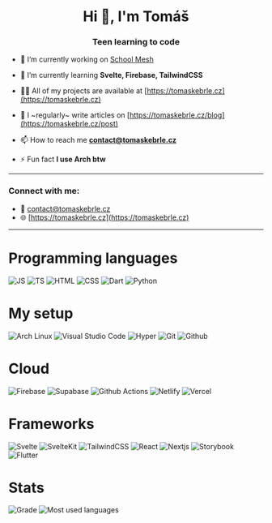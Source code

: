 <h1 align="center">Hi 👋, I'm Tomáš</h1>
<h3 align="center">Teen learning to code</h3>

- 🔭 I’m currently working on [School Mesh](https://schoolmeshapp.com)

- 🌱 I’m currently learning **Svelte, Firebase, TailwindCSS**

- 👨‍💻 All of my projects are available at [https://tomaskebrle.cz](https://tomaskebrle.cz)

- 📝 I ~regularly~ write articles on [https://tomaskebrle.cz/blog](https://tomaskebrle.cz/post)

- 📫 How to reach me **contact@tomaskebrle.cz**

- ⚡ Fun fact **I use Arch btw**

---

<h3 align="left">Connect with me:</h3>

- 📧 contact@tomaskebrle.cz
- 🌐 [https://tomaskebrle.cz](https://tomaskebrle.cz)

---

# Programming languages

![JS](https://img.shields.io/badge/JavaScript-323330?style=for-the-badge&logo=javascript&logoColor=F7DF1E)
![TS](https://img.shields.io/badge/TypeScript-007ACC?style=for-the-badge&logo=typescript&logoColor=white)
![HTML](https://img.shields.io/badge/HTML5-E34F26?style=for-the-badge&logo=html5&logoColor=white)
![CSS](https://img.shields.io/badge/CSS3-1572B6?style=for-the-badge&logo=css3&logoColor=white)
![Dart](https://img.shields.io/badge/Dart-0175C2?style=for-the-badge&logo=dart&logoColor=white)
![Python](https://img.shields.io/badge/Python-FFD43B?style=for-the-badge&logo=python&logoColor=blue)


# My setup

![Arch Linux](https://img.shields.io/badge/Arch_Linux-1793D1?style=for-the-badge&logo=arch-linux&logoColor=white)
![Visual Studio Code](https://img.shields.io/badge/VS_Code-0078D4?style=for-the-badge&logo=visual%20studio%20code&logoColor=white)
![Hyper](https://img.shields.io/badge/Hyper-000000?style=for-the-badge&logo=hyper&logoColor=white)
![Git](https://img.shields.io/badge/GIT-E44C30?style=for-the-badge&logo=git&logoColor=white)
![Github](https://img.shields.io/badge/GitHub-100000?style=for-the-badge&logo=github&logoColor=white)

# Cloud

![Firebase](https://img.shields.io/badge/firebase-ffca28?style=for-the-badge&logo=firebase&logoColor=black)
![Supabase](https://img.shields.io/badge/Supabase-181818?style=for-the-badge&logo=supabase&logoColor=white)
![Github Actions](https://img.shields.io/badge/GitHub_Actions-2088FF?style=for-the-badge&logo=github-actions&logoColor=white)
![Netlify](https://img.shields.io/badge/Netlify-00C7B7?style=for-the-badge&logo=netlify&logoColor=white)
![Vercel](https://img.shields.io/badge/Vercel-000000?style=for-the-badge&logo=vercel&logoColor=white)

# Frameworks

![Svelte](https://img.shields.io/badge/Svelte-4A4A55?style=for-the-badge&logo=svelte&logoColor=FF3E00)
![SvelteKit](https://img.shields.io/badge/SvelteKit-FF3E00?style=for-the-badge&logo=svelte&logoColor=FFFFFF)
![TailwindCSS](https://img.shields.io/badge/Tailwind_CSS-38B2AC?style=for-the-badge&logo=tailwind-css&logoColor=white)
![React](https://img.shields.io/badge/React-20232A?style=for-the-badge&logo=react&logoColor=61DAFB)
![Nextjs](https://img.shields.io/badge/next.js-000000?style=for-the-badge&logo=nextdotjs&logoColor=white)
![Storybook](https://img.shields.io/badge/storybook-FF4785?style=for-the-badge&logo=storybook&logoColor=white)
![Flutter](https://img.shields.io/badge/Flutter-02569B?style=for-the-badge&logo=flutter&logoColor=white)

# Stats

![Grade](https://github-readme-stats.vercel.app/api?username=tomaskebrle&theme=dark&count_private=true)
![Most used languages](https://github-readme-stats.vercel.app/api/top-langs/?username=tomaskebrle&theme=dark&count_private=true)
